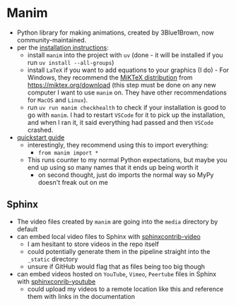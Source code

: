 # Manim
- Python library for making animations, created by 3Blue1Brown, now community-maintained.
- per the [installation instructions](https://docs.manim.community/en/stable/installation/uv.html):
    - install `manim` into the project with `uv` (done - it will be installed if you run `uv install --all-groups`)
    - install `LaTeX` if you want to add equations to your graphics (I do) - For Windows, they recommend the [MiKTeX distribution](https://miktex.org/) from https://miktex.org/download (this step must be done on any new computer I want to use `manim` on. They have other recommendations for `MacOS` and `Linux`).
    - run `uv run manim checkhealth` to check if your installation is good to go with `manim`. I had to restart `VSCode` for it to pick up the installation, and when I ran it, it said everything had passed and then `VSCode` crashed.
- [quickstart guide](https://docs.manim.community/en/stable/tutorials/quickstart.html)
    - interestingly, they recommend using this to import everything:
        - `from manim import *`
    - This runs counter to my normal Python expectations, but maybe you end up using so many names that it ends up being worth it
        - on second thought, just do imports the normal way so MyPy doesn't freak out on me

## Sphinx
- The video files created by `manim` are going into the `media` directory by default
- can embed local video files to Sphinx with [sphinxcontrib-video](https://sphinxcontrib-video.readthedocs.io/en/latest/quickstart.html)
    - I am hesitant to store videos in the repo itself
    - could potentially generate them in the pipeline straight into the `_static` directory
    - unsure if GitHub would flag that as files being too big though
- can embed videos hosted on `YouTube`, `Vimeo`, `Peertube` files in Sphinx with [sphinxconrib-youtube](https://sphinxcontrib-youtube.readthedocs.io/en/latest/usage.html)
    - could upload my videos to a remote location like this and reference them with links in the documentation